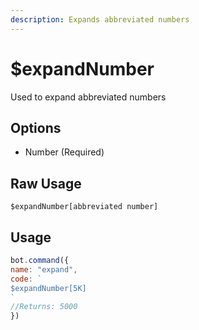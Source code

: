 ```yaml
---
description: Expands abbreviated numbers
---
```


# $expandNumber
Used to expand abbreviated numbers

## Options
- Number (Required)

## Raw Usage
`$expandNumber[abbreviated number]`

## Usage

```js
bot.command({
name: "expand",
code: `
$expandNumber[5K]
`
//Returns: 5000
})
```
